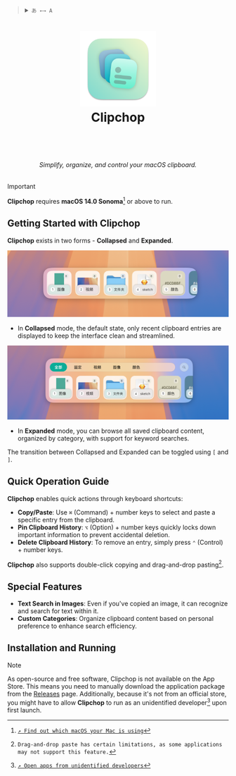 <blockquote>
  <details>
    <summary>
      <code>あ ←→ A</code>
    </summary>
    <!--Head-->
    &emsp;&ensp;<sub><b>Clipchop</b> supports the following languages. <a href="/Docs/ADD_A_LOCALIZATION.md"><code>↗ Add a localization</code></a></sub>
    <br />
    <!--Body-->
    <br />
    &emsp;&ensp;English
    <br />
    &emsp;&ensp;<a href="/Docs/简体中文.md">简体中文</a>
  </details>
</blockquote>

# <p align="center"><img width="172" src="/Clipchop/Assets.xcassets/AppIcon/AppIcon-Stable.appiconset/icon_512x512%402x.png?raw=true" /><br />Clipchop</p><br />

###### <p align="center">Simplify, organize, and control your macOS clipboard.</p>

> [!IMPORTANT]
> **Clipchop** requires **macOS 14.0 Sonoma**[^check_your_macos_version] or above to run.

> [^check_your_macos_version]: [`↗ Find out which macOS your Mac is using`](https://support.apple.com/en-us/HT201260)

## Getting Started with Clipchop

**Clipchop** exists in two forms - **Collapsed** and **Expanded**.

<div align="center">
  <img width="750" src="/Docs/Contents/简体中文/Overview.png?raw=true" />
</div>

- In **Collapsed** mode, the default state, only recent clipboard entries are displayed to keep the interface clean and streamlined.

<div align="center">
  <img width="750" src="/Docs/Contents/简体中文/Overview2.png?raw=true" />
</div>

- In **Expanded** mode, you can browse all saved clipboard content, organized by category, with support for keyword searches.

The transition between Collapsed and Expanded can be toggled using `[` and `]`.

## Quick Operation Guide

**Clipchop** enables quick actions through keyboard shortcuts:

- **Copy/Paste**: Use `⌘` (Command) + number keys to select and paste a specific entry from the clipboard.
- **Pin Clipboard History**: `⌥` (Option) + number keys quickly locks down important information to prevent accidental deletion.
- **Delete Clipboard History**: To remove an entry, simply press `⌃` (Control) + number keys.

**Clipchop** also supports double-click copying and drag-and-drop pasting[^drag_copy].

[^drag_copy]: `Drag-and-drop paste has certain limitations, as some applications may not support this feature.`

## Special Features

- **Text Search in Images**: Even if you've copied an image, it can recognize and search for text within it.
- **Custom Categories**: Organize clipboard content based on personal preference to enhance search efficiency.

## Installation and Running

> [!NOTE]
> As open-source and free software, Clipchop is not available on the App Store. This means you need to manually download the application package from the [Releases](https://github.com/Cement-Labs/Clipchop/releases) page. Additionally, because it's not from an official store, you might have to allow **Clipchop** to run as an unidentified developer[^open_as_unidentified] upon first launch.

[^open_as_unidentified]: [`↗ Open apps from unidentified developers`](https://support.apple.com/en-us/HT202491) 